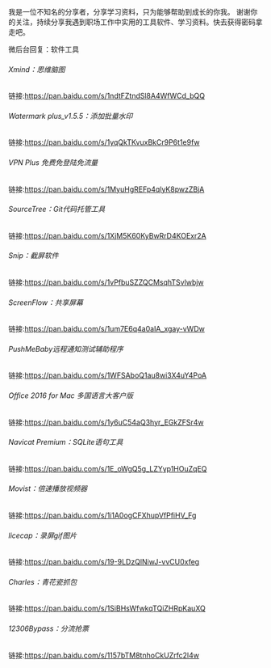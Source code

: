
我是一位不知名的分享者，分享学习资料，只为能够帮助到成长的你我。
谢谢你的关注，持续分享我遇到职场工作中实用的工具软件、学习资料。快去获得密码拿走吧。

微后台回复：软件工具

###### Xmind：思维脑图
链接:https://pan.baidu.com/s/1ndtFZtndSl8A4WfWCd_bQQ   


###### Watermark plus_v1.5.5：添加批量水印
链接:https://pan.baidu.com/s/1yqQkTKvuxBkCr9P6t1e9fw   


###### VPN Plus 免费免登陆免流量
链接:https://pan.baidu.com/s/1MyuHgREFp4qlyK8pwzZBjA   


###### SourceTree：Git代码托管工具
链接:https://pan.baidu.com/s/1XjM5K60KyBwRrD4KOExr2A   


###### Snip：截屏软件
链接:https://pan.baidu.com/s/1vPfbuSZZQCMsqhTSvlwbjw   


###### ScreenFlow：共享屏幕
链接:https://pan.baidu.com/s/1um7E6q4a0aIA_xgay-vWDw   


###### PushMeBaby远程通知测试辅助程序
链接:https://pan.baidu.com/s/1WFSAboQ1au8wi3X4uY4PoA   



###### Office 2016 for Mac 多国语言大客户版
链接:https://pan.baidu.com/s/1y6uC54aQ3hyr_EGkZFSr4w  


###### Navicat Premium：SQLite语句工具
链接:https://pan.baidu.com/s/1E_oWgQ5g_LZYyp1HOuZqEQ   


###### Movist：倍速播放视频器
链接:https://pan.baidu.com/s/1i1A0ogCFXhupVfPfiHV_Fg   


###### licecap：录屏gif图片
链接:https://pan.baidu.com/s/19-9LDzQlNiwJ-vvCU0xfeg  


###### Charles：青花瓷抓包
链接:https://pan.baidu.com/s/1SiBHsWfwkqTQiZHRpKauXQ   


###### 12306Bypass：分流抢票
链接:https://pan.baidu.com/s/1157bTM8tnhoCkUZrfc2l4w   



















 
